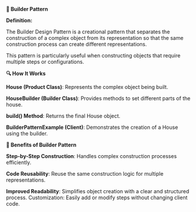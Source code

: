 **🧩 Builder Pattern**

**Definition:**

The Builder Design Pattern is a creational pattern that separates the construction of a complex object from its representation so that the same construction process can create different representations.

This pattern is particularly useful when constructing objects that require multiple steps or configurations.


**🔍 How It Works**

**House (Product Class)**: Represents the complex object being built.

**HouseBuilder (Builder Class)**: Provides methods to set different parts of the house.

**build() Method**: Returns the final House object.

**BuilderPatternExample (Client)**: Demonstrates the creation of a House using the builder.

**🌟 Benefits of Builder Pattern**

**Step-by-Step Construction**: Handles complex construction processes efficiently.

**Code Reusability**: Reuse the same construction logic for multiple representations.

**Improved Readability**: Simplifies object creation with a clear and structured process.
Customization: Easily add or modify steps without changing client code.
